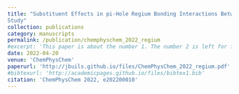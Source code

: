 ```yaml
---
title: "Substituent Effects in pi-Hole Regium Bonding Interactions Between Au(p-X-Py)2 Complexes and Lewis Bases: An ab initio
Study"
collection: publications
category: manuscripts
permalink: /publication/chemphyschem_2022_regium
#excerpt: 'This paper is about the number 1. The number 2 is left for future work.'
date: 2022-04-20
venue: 'ChemPhysChem'
paperurl: 'http://jbuils.github.io/files/ChemPhysChem_2022_regium.pdf'
#bibtexurl: 'http://academicpages.github.io/files/bibtex1.bib'
citation: 'ChemPhysChem 2022, e202200010'
---
```

